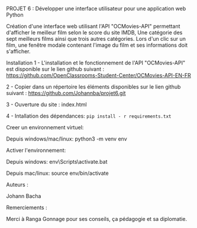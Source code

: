PROJET 6 : Développer une interface utilisateur pour une application web Python

Création d'une interface web utilisant l'API "OCMovies-API" permettant d'afficher le meilleur film selon le score du site IMDB, Une catégorie des sept meilleurs films ainsi que trois autres catégories. Lors d'un clic sur un film, une fenêtre modale contenant l'image du film et ses informations doit s'afficher.



Installation
1 - L'installation et le fonctionnement de l'API "OCMovies-API" est disponible sur le lien github suivant :
https://github.com/OpenClassrooms-Student-Center/OCMovies-API-EN-FR

2 - Copier dans un répertoire les éléments disponibles sur le lien github suivant :
https://github.com/Johannba/projet6.git

3 - Ouverture du site :
index.html

4 - Intallation des dépendances: 
`pip install - r requirements.txt`

Creer un environnement virtuel:

Depuis windows/mac/linux: python3 -m venv env

Activer l'environnement:

Depuis windows: env\Scripts\activate.bat

Depuis mac/linux: source env/bin/activate


Auteurs :

Johann Bacha

Remerciements :

Merci à Ranga Gonnage pour ses conseils, ça pédagogie et sa diplomatie.
